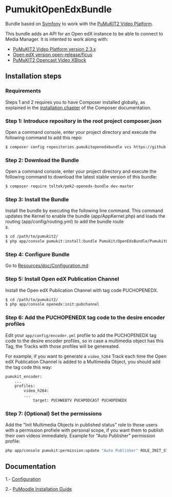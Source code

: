 # PumukitOpenEdxBundle

Bundle based on [Symfony](http://symfony.com/) to work with the [PuMuKIT2 Video Platform](https://github.com/campusdomar/PuMuKIT2/blob/2.3.x/README.md).

This bundle adds an API for an Open edX instance to be able to connect to Media Manager. It is intented to work along with:

- [PuMuKIT2 Video Platform version 2.3.x](https://github.com/campusdomar/PuMuKIT2/blob/2.3.x/README.md)
- [Open edX version open-release/ficus](https://github.com/edx/edx-platform)
- [PuMuKIT2 Opencast Video XBlock](https://github.com/teltek/pumukit2-opencast-video-xblock)


## Installation steps

### Requirements

Steps 1 and 2 requires you to have Composer installed globally, as explained
in the [installation chapter](https://getcomposer.org/doc/00-intro.md)
of the Composer documentation.

### Step 1: Introduce repository in the root project composer.json

Open a command console, enter your project directory and execute the
following command to add this repo:

```bash
$ composer config repositories.pumukitopenedxbundle vcs https://github.com/teltek/PuMuKIT2-open-edx-bundle.git
```

### Step 2: Download the Bundle

Open a command console, enter your project directory and execute the
following command to download the latest stable version of this bundle:

```bash
$ composer require teltek/pmk2-openedx-bundle dev-master
```

### Step 3: Install the Bundle

Install the bundle by executing the following line command. This command updates the Kernel to enable the bundle (app/AppKernel.php) and loads the routing (app/config/routing.yml) to add the bundle route\
s.

```bash
$ cd /path/to/pumukit2/
$ php app/console pumukit:install:bundle Pumukit/OpenEdxBundle/PumukitOpenEdxBundle
```

### Step 4: Configure Bundle

Go to [Resources/doc/Configuration.md](Resources/doc/Configuration.md)

### Step 5: Install Open edX Publication Channel

Install the Open edX Publication Channel with tag code PUCHOPENEDX.

```bash
$ cd /path/to/pumukit2/
$ php app/console openedx:init:pubchannel
```

### Step 6: Add the PUCHOPENEDX tag code to the desire encoder profiles

Edit your `app/config/encoder.yml` profile to add the PUCHOPENEDX tag code to the desire encoder profiles,
so in case a multimedia object has this Tag, the Tracks with those profiles will be genereated.

For example, if you want to generate a `video_h264` Track each time the Open edX Publication Channel is
added to a Multimedia Object, you should add the tag code this way:

```bash
pumukit_encoder:
    ...
    profiles:
        video_h264:
	    ...
            target: PUCHWEBTV PUCHPODCAST PUCHOPENEDX

```

### Step 7: (Optional) Set the permissions

Add the "Init Multimedia Objects in published status" role to those users with a
permission profiele with personal scope, if you want them to publish their own
videos immediately. Example for "Auto Publisher" permission profile:

```bash
php app/console pumukit:permission:update "Auto Publisher" ROLE_INIT_STATUS_PUBLISHED
```

## Documentation

1.- [Configuration](Resources/doc/Configuration.md)

2.- [PuMoodle Installation Guide](Resources/doc/PuMoodleInstallationGuide.md)
